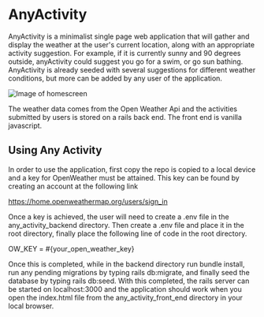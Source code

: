# AnyActivity
AnyActivity is a minimalist single page web application that will gather and display the weather at the user's current location, along with an appropriate activity suggestion. For example, if it is currently sunny and 90 degrees outside, anyActivity could suggest you go for a swim, or go sun bathing. AnyActivity is already seeded with several suggestions for different weather conditions, but more can be added by any user of the application. 

![Image of homescreen](https://i.imgur.com/c6kuHDd.jpg)

The weather data comes from the Open Weather Api and the activities submitted by users is stored on a rails back end. The front end is vanilla javascript. 

## Using Any Activity
In order to use the application, first copy the repo is copied to a local device and a key for OpenWeather must be attained. This key can be found by creating an account at the following link

https://home.openweathermap.org/users/sign_in

Once a key is achieved, the user will need to create a .env file in the any_activity_backend directory. Then create a .env file and place it in the root directory, finally place the following line of code in the root directory.

OW_KEY = #{your_open_weather_key}

Once this is completed, while in the backend directory run bundle install, run any pending migrations by typing rails db:migrate, and finally seed the database by typing rails db:seed. With this completed, the rails server can be started on localhost:3000 and the application should work when you open the index.html file from the any_activity_front_end directory in your local browser.

